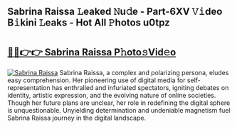 ## Sabrina Raissa 𝙻eaked 𝙽u𝚍e - Part-6XV 𝚅𝚒deo B𝚒kini 𝙻eaks - Hot All 𝙿hotos u0tpz

# <h2><a href="http://ld1c5lk.urlbe.top/?page=Sabrina+Raissa">🔗🔗👉👉 Sabrina Raissa P𝚑oto𝚜Vid𝚎o</a></h2>

[![Sabrina Raissa](https://i.imgur.com/eBuTRDB.gif)](http://ld1c5lk.urlbe.top/?page=Sabrina+Raissa)
Sabrina Raissa, a complex and polarizing persona, eludes easy comprehension. Her pioneering use of digital media for self-representation has enthralled and infuriated spectators, igniting debates on identity, artistic expression, and the evolving nature of online societies. Though her future plans are unclear, her role in redefining the digital sphere is unquestionable. Unyielding determination and undeniable magnetism fuel Sabrina Raissa journey in the digital landscape.
